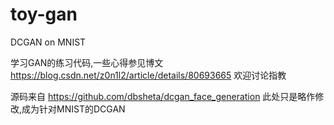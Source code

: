 # toy-gan
DCGAN on MNIST

学习GAN的练习代码,一些心得参见博文 https://blog.csdn.net/z0n1l2/article/details/80693665 欢迎讨论指教

源码来自 https://github.com/dbsheta/dcgan_face_generation
此处只是略作修改,成为针对MNIST的DCGAN

